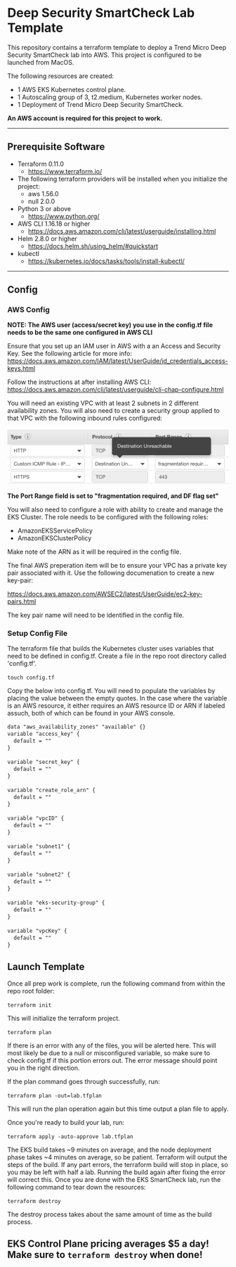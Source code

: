 # **Deep Security SmartCheck Lab Template**

This repository contains a terraform template to deploy a Trend Micro Deep Security SmartCheck lab into AWS. This project is configured to be launched from MacOS.

The following resources are created:
- 1 AWS EKS Kubernetes control plane.
- 1 Autoscaling group of 3, t2.medium, Kubernetes worker nodes.
- 1 Deployment of Trend Micro Deep Security SmartCheck.

**An AWS account is required for this project to work.**

---
## **Prerequisite Software**

- Terraform 0.11.0
  - https://www.terraform.io/
- The following terraform providers will be installed when you initialize the project:
  - aws 1.56.0
  - null 2.0.0
- Python 3 or above
  - https://www.python.org/
- AWS CLI 1.16.18 or higher
  - https://docs.aws.amazon.com/cli/latest/userguide/installing.html
- Helm 2.8.0 or higher
  - https://docs.helm.sh/using_helm/#quickstart
- kubectl
  - https://kubernetes.io/docs/tasks/tools/install-kubectl/

---

## Config


### AWS Config

**NOTE: The AWS user (access/secret key) you use in the config.tf file needs to be the same one configured in AWS CLI**

Ensure that you set up an IAM user in AWS with a an Access and Security Key. See the following article for more info: https://docs.aws.amazon.com/IAM/latest/UserGuide/id_credentials_access-keys.html


Follow the instructions at after installing AWS CLI:
https://docs.aws.amazon.com/cli/latest/userguide/cli-chap-configure.html

You will need an existing VPC with at least 2 subnets in 2 different availability zones. You will also need to create a security group applied to that VPC with the following inbound rules configured:

![](/img/sgrules.jpg)


**The Port Range field is set to "fragmentation required, and DF flag set"**

You will also need to configure a role with ability to create and manage the EKS Cluster. The role needs to be configured with the following roles:

- AmazonEKSServicePolicy
- AmazonEKSClusterPolicy

Make note of the ARN as it will be required in the config file.

The final AWS preperation item will be to ensure your VPC has a private key pair associated with it. Use the following documenation to create a new key-pair:

https://docs.aws.amazon.com/AWSEC2/latest/UserGuide/ec2-key-pairs.html

The key pair name will need to be identified in the config file.


### Setup Config File

The terraform file that builds the Kubernetes cluster uses variables that need to be defined in config.tf. Create a file in the repo root directory called 'config.tf'.

`touch config.tf`

Copy the below into config.tf. You will need to populate the variables by placing the value between the empty quotes. In the case where the variable is an AWS resource, it either requires an AWS resource ID or ARN if labeled assuch, both of which can be found in your AWS console.

```
data "aws_availability_zones" "available" {}
variable "access_key" {
  default = ""
}

variable "secret_key" {
  default = ""
}

variable "create_role_arn" {
  default = ""
}

variable "vpcID" {
  default = ""
}

variable "subnet1" {
  default = ""
}

variable "subnet2" {
  default = ""
}

variable "eks-security-group" {
  default = ""
}

variable "vpcKey" {
  default = ""  
}
```

## Launch Template

Once all prep work is complete, run the following command from within the repo root folder:

`terraform init`

This will initialize the terraform project. 

`terraform plan`

If there is an error with any of the files, you will be alerted here. This will most likely be due to a null or misconfigured variable, so make sure to check config.tf if this portion errors out. The error message should point you in the right direction.

If the plan command goes through successfully, run:

`terraform plan -out=lab.tfplan`

This will run the plan operation again but this time output a plan file to apply.

Once you're ready to build your lab, run:

`terraform apply -auto-approve lab.tfplan`

The EKS build takes ~9 minutes on average, and the node deployment phase takes ~4 minutes on average, so be patient. Terraform will output the steps of the build. If any part errors, the terraform build will stop in place, so you may be left with half a lab. Running the build again after fixing the error will correct this. Once you are done with the EKS SmartCheck lab, run the following command to tear down the resources:

`terraform destroy`

The destroy process takes about the same amount of time as the build process.

## **EKS Control Plane pricing averages $5 a day! Make sure to `terraform destroy` when done!**
